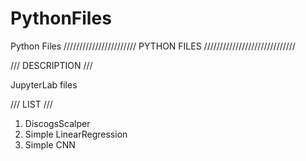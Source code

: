 # PythonFiles
Python Files
/////////////////////// PYTHON FILES /////////////////////////////

/// DESCRIPTION ///

JupyterLab files

/// LIST ///

1. DiscogsScalper 
2. Simple LinearRegression 
3. Simple CNN

